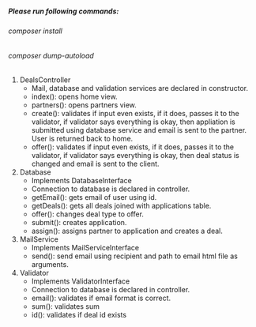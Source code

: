 ##### Please run following commands:
###### composer install
###### composer dump-autoload

1. DealsController
    * Mail, database and validation services are declared in constructor.
    * index(): opens home view.
    * partners(): opens partners view.
    * create(): validates if input even exists, if it does, passes
    it to the validator, if validator says everything is okay, then appliation
    is submitted using database service and email is sent to the partner. 
    User is returned back to home.
    * offer(): validates if input even exists, if it does, passes 
    it to the validator, if validator says everything is okay, then deal status is
    changed and email is sent to the client.
1. Database
    * Implements DatabaseInterface
    * Connection to database is declared in controller.
    * getEmail(): gets email of user using id.
    * getDeals(): gets all deals joined with applications table.
    * offer(): changes deal type to offer.
    * submit(): creates application.
    * assign(): assigns partner to application and creates a deal.
1. MailService
    * Implements MailServiceInterface
    * send(): send email using recipient and path to email html file as arguments.
1. Validator
    * Implements ValidatorInterface
    * Connection to database is declared in controller.
    * email(): validates if email format is correct.
    * sum(): validates sum
    * id(): validates if deal id exists